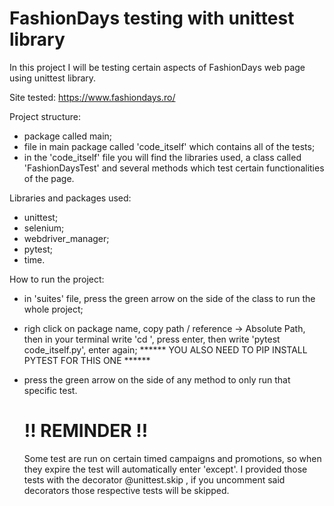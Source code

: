 # FashionDays testing with unittest library

In this project I will be testing certain aspects of FashionDays web page using unittest library.

Site tested: https://www.fashiondays.ro/

Project structure:
- package called main;
- file in main package called 'code_itself' which contains all of the tests;
- in the 'code_itself' file you will find the libraries used, a class called 'FashionDaysTest' and several methods which test certain functionalities of the page.

Libraries and packages used:
- unittest;
- selenium;
- webdriver_manager;
- pytest;
- time.

How to run the project:
- in 'suites' file, press the green arrow on the side of the class to run the whole project;
- righ click on package name, copy path / reference -> Absolute Path, then in your terminal write 'cd <paste the Absolute Path>', press enter, then write  'pytest code_itself.py', enter again;  ****** YOU ALSO NEED TO PIP INSTALL PYTEST FOR THIS ONE ******
- press the green arrow on the side of any method to only run that specific test.
  
  # !! REMINDER !!
  Some test are run on certain timed campaigns and promotions, so when they expire the test will automatically enter 'except'.
  I provided those tests with the decorator @unittest.skip , if you uncomment said decorators those respective tests will be skipped.

